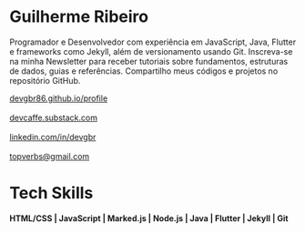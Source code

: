 # Guilherme Ribeiro

Programador e Desenvolvedor com experiência em JavaScript, Java, Flutter e frameworks como Jekyll, além de versionamento usando Git. Inscreva-se na minha Newsletter para receber tutoriais sobre fundamentos, estruturas de dados, guias e referências. Compartilho meus códigos e projetos no repositório GitHub.





<p align="left">
    <a href="https://devgbr86.github.io/profile/"> devgbr86.github.io/profile</a> &nbsp;&nbsp;
        <br><br><a href="https://devcaffe.substack.com/"> devcaffe.substack.com</a> &nbsp;&nbsp;
    <br><br><a href="https://www.linkedin.com/in/devgbr/"> linkedin.com/in/devgbr</a> &nbsp;&nbsp;
    <br><br><a href="mailto:topverbs@gmail.com"> topverbs@gmail.com</a>
</p>



# Tech Skills


**HTML/CSS | JavaScript | Marked.js | Node.js | Java | Flutter | Jekyll | Git**



<br/>
